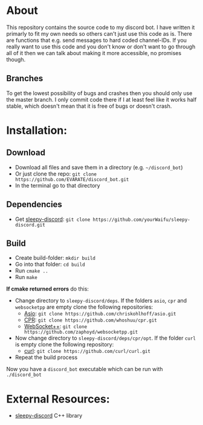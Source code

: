 # About

This repository contains the source code to my discord bot. I have written it primarly to fit my own needs so others can't just use this code as is. There are functions that e.g. send messages to hard coded channel-IDs. If you really want to use this code and you don't know or don't want to go through all of it then we can talk about making it more accessible, no promises though.

## Branches

To get the lowest possibility of bugs and crashes then you should only use the master branch. I only commit code there if I at least feel like it works half stable, which doesn't mean that it is free of bugs or doesn't crash.

# Installation:

## Download
 - Download all files and save them in a directory (e.g. `~/discord_bot`)
 - Or just clone the repo: `git clone https://github.com/EVARATE/discord_bot.git`
 - In the terminal go to that directory
## Dependencies
 - Get [sleepy-discord](https://github.com/yourWaifu/sleepy-discord.git):  `git clone https://github.com/yourWaifu/sleepy-discord.git`
## Build
 - Create build-folder: `mkdir build`
 - Go into that folder: `cd build`
 - Run `cmake ..`
 - Run `make`

**If cmake returned errors** do this:
 - Change directory to `sleepy-discord/deps`. If the folders `asio`, `cpr` and `websocketpp` are empty clone the following repositories:
   - [Asio](https://github.com/chriskohlhoff/asio.git):  `git clone https://github.com/chriskohlhoff/asio.git`
   - [CPR](https://github.com/whoshuu/cpr.git):  `git clone https://github.com/whoshuu/cpr.git`
   - [WebSocket++](https://github.com/zaphoyd/websocketpp.git):  `git clone https://github.com/zaphoyd/websocketpp.git`
 - Now change directory to `sleepy-discord/deps/cpr/opt`. If the folder `curl` is empty clone the following repository:
   - [curl](https://github.com/curl/curl.git):  `git clone https://github.com/curl/curl.git`
 - Repeat the build process

Now you have a `discord_bot` executable which can be run with `./discord_bot`

# External Resources:
 - [sleepy-discord](https://github.com/yourWaifu/sleepy-discord) C++ library
